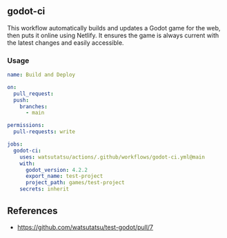 ## godot-ci

This workflow automatically builds and updates a Godot game for the web, then puts it online using Netlify. It ensures the game is always current with the latest changes and easily accessible.

### Usage

```yaml
name: Build and Deploy

on:
  pull_request:
  push:
    branches:
      - main

permissions:
  pull-requests: write

jobs:
  godot-ci:
    uses: watsutatsu/actions/.github/workflows/godot-ci.yml@main
    with:
      godot_version: 4.2.2
      export_name: test-project
      project_path: games/test-project
    secrets: inherit
```

## References
- https://github.com/watsutatsu/test-godot/pull/7
